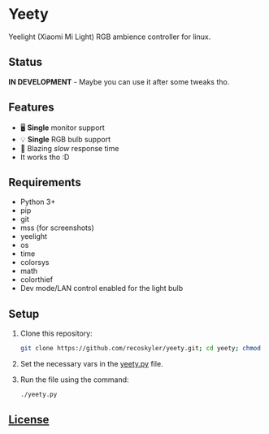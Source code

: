 # Yeety

Yeelight (Xiaomi Mi Light) RGB ambience controller for linux.

## Status

**IN DEVELOPMENT** - Maybe you can use it after some tweaks tho.

## Features

- 🖥 **Single** monitor support
- 💡 **Single** RGB bulb support
- 🐌 Blazing *slow* response time
- It works tho :D

## Requirements

- Python 3+
- pip
- git
- mss (for screenshots)
- yeelight
- os
- time
- colorsys
- math
- colorthief
- Dev mode/LAN control enabled for the light bulb

## Setup

1. Clone this repository:

    ```bash
    git clone https://github.com/recoskyler/yeety.git; cd yeety; chmod +x yeety.py
    ```

2. Set the necessary vars in the [yeety.py](yeety.py) file.
3. Run the file using the command:

    ```bash
    ./yeety.py
    ```

## [License](LICENSE)

